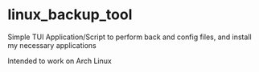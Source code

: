 # linux_backup_tool
Simple TUI Application/Script to perform back and config files, and install my necessary applications


Intended to work on Arch Linux
